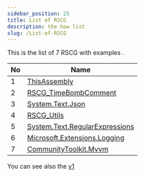 ```yaml
---
sidebar_position: 25
title: List of RSCG
description: the how list
slug: /List-of-RSCG
---
```


This is the list of 7 RSCG with examples .


| No        | Name  | 
| --------- | ----- | 
|1|[ThisAssembly](/docs/ThisAssembly)|
|2|[RSCG_TimeBombComment](/docs/RSCG_TimeBombComment)|
|3|[System.Text.Json](/docs/System.Text.Json)|
|4|[RSCG_Utils](/docs/RSCG_Utils)|
|5|[System.Text.RegularExpressions](/docs/System.Text.RegularExpressions)|
|6|[Microsoft.Extensions.Logging](/docs/Microsoft.Extensions.Logging)|
|7|[CommunityToolkit.Mvvm](/docs/CommunityToolkit.Mvvm)|

You can see also the [v1](/docs/v1) 